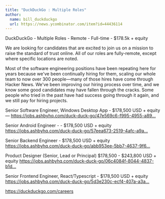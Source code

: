 ```yaml
---
title: "DuckDuckGo : Multiple Roles"
author:
  name: bill_duckduckgo
  url: https://news.ycombinator.com/item?id=44436114
---
```

DuckDuckGo - Multiple Roles - Remote - Full-time - $178.5k + equity

We are looking for candidates that are excited to join us on a mission to raise the standard of trust online. All of our roles are fully-remote, except where specific locations are noted.

Most of the software engineering positions have been repeating here for years because we&#x27;ve been continually hiring for them, scaling our whole team to now over 300 people—many of those hires have come through Hacker News. We&#x27;ve been improving our hiring process over time, and we know some good candidates may have fallen through the cracks. Some people who tried in the past have had success going through it again, and we still pay for hiring projects.

Senior Software Engineer, Windows Desktop App - $178,500 USD + equity — 
<a href="https:&#x2F;&#x2F;jobs.ashbyhq.com&#x2F;duck-duck-go&#x2F;47e569c6-f995-4955-a892-a3829ad0f39b?utm_source=1DKZJgG9d9" rel="nofollow">https:&#x2F;&#x2F;jobs.ashbyhq.com&#x2F;duck-duck-go&#x2F;47e569c6-f995-4955-a89...</a>

Senior Android Engineer - - $178,500 USD + equity 
<a href="https:&#x2F;&#x2F;jobs.ashbyhq.com&#x2F;duck-duck-go&#x2F;57eea673-2519-4afc-a9af-6b9ae9276b38&#x2F;application?utm_source=1DKZJgG9d9" rel="nofollow">https:&#x2F;&#x2F;jobs.ashbyhq.com&#x2F;duck-duck-go&#x2F;57eea673-2519-4afc-a9a...</a>

Senior Backend Engineer - $178,500 USD + equity 
<a href="https:&#x2F;&#x2F;jobs.ashbyhq.com&#x2F;duck-duck-go&#x2F;abb953ee-5bb7-4637-9f66-ad555b446ab7?utm_source=1DKZJgG9d9" rel="nofollow">https:&#x2F;&#x2F;jobs.ashbyhq.com&#x2F;duck-duck-go&#x2F;abb953ee-5bb7-4637-9f6...</a>

Product Designer (Senior, Lead or Principal) $178,500 - $243,800 USD + equity
<a href="https:&#x2F;&#x2F;jobs.ashbyhq.com&#x2F;duck-duck-go&#x2F;06c4084f-8044-4837-b1d6-f812cd175530?utm_source=1DKZJgG9d9" rel="nofollow">https:&#x2F;&#x2F;jobs.ashbyhq.com&#x2F;duck-duck-go&#x2F;06c4084f-8044-4837-b1d...</a>

Senior Frontend Engineer, React&#x2F;Typescript - $178,500 USD + equity
<a href="https:&#x2F;&#x2F;jobs.ashbyhq.com&#x2F;duck-duck-go&#x2F;5d3e230c-ecf4-407a-a3a5-232185ce8319?utm_source=1DKZJgG9d9" rel="nofollow">https:&#x2F;&#x2F;jobs.ashbyhq.com&#x2F;duck-duck-go&#x2F;5d3e230c-ecf4-407a-a3a...</a>

<a href="https:&#x2F;&#x2F;duckduckgo.com&#x2F;careers" rel="nofollow">https:&#x2F;&#x2F;duckduckgo.com&#x2F;careers</a>
<JobApplication />
